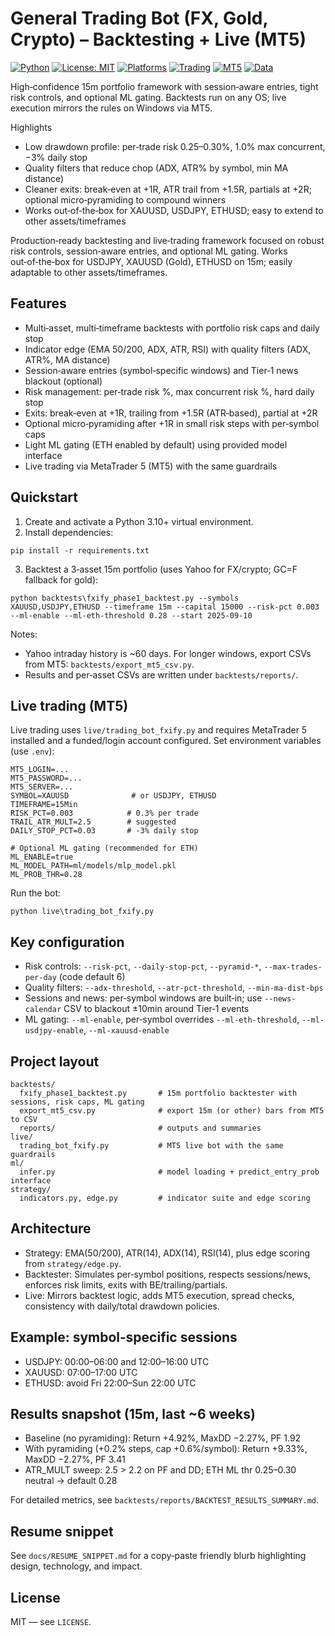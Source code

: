 # General Trading Bot (FX, Gold, Crypto) – Backtesting + Live (MT5)

[![Python](https://img.shields.io/badge/python-3.10%2B-blue.svg)](https://www.python.org/)
[![License: MIT](https://img.shields.io/badge/license-MIT-green.svg)](LICENSE)
[![Platforms](https://img.shields.io/badge/platform-Backtest%3A%20Win%2FLinux%20%7C%20Live%3A%20Windows-informational.svg)](#)
[![Trading](https://img.shields.io/badge/domain-trading%2Fbacktesting-blue.svg)](#)
[![MT5](https://img.shields.io/badge/execution-MetaTrader5-orange.svg)](#)
[![Data](https://img.shields.io/badge/data-Yahoo%20Finance%20%2B%20CSV-yellowgreen.svg)](#)

High‑confidence 15m portfolio framework with session‑aware entries, tight risk controls, and optional ML gating. Backtests run on any OS; live execution mirrors the rules on Windows via MT5.

Highlights
- Low drawdown profile: per‑trade risk 0.25–0.30%, 1.0% max concurrent, −3% daily stop
- Quality filters that reduce chop (ADX, ATR% by symbol, min MA distance)
- Cleaner exits: break‑even at +1R, ATR trail from +1.5R, partials at +2R; optional micro‑pyramiding to compound winners
- Works out‑of‑the‑box for XAUUSD, USDJPY, ETHUSD; easy to extend to other assets/timeframes

Production‑ready backtesting and live‑trading framework focused on robust risk controls, session‑aware entries, and optional ML gating. Works out‑of‑the‑box for USDJPY, XAUUSD (Gold), ETHUSD on 15m; easily adaptable to other assets/timeframes.

## Features

- Multi‑asset, multi‑timeframe backtests with portfolio risk caps and daily stop
- Indicator edge (EMA 50/200, ADX, ATR, RSI) with quality filters (ADX, ATR%, MA distance)
- Session‑aware entries (symbol‑specific windows) and Tier‑1 news blackout (optional)
- Risk management: per‑trade risk %, max concurrent risk %, hard daily stop
- Exits: break‑even at +1R, trailing from +1.5R (ATR‑based), partial at +2R
- Optional micro‑pyramiding after +1R in small risk steps with per‑symbol caps
- Light ML gating (ETH enabled by default) using provided model interface
- Live trading via MetaTrader 5 (MT5) with the same guardrails

## Quickstart

1) Create and activate a Python 3.10+ virtual environment.
2) Install dependencies:

```
pip install -r requirements.txt
```

3) Backtest a 3‑asset 15m portfolio (uses Yahoo for FX/crypto; GC=F fallback for gold):

```
python backtests\fxify_phase1_backtest.py --symbols XAUUSD,USDJPY,ETHUSD --timeframe 15m --capital 15000 --risk-pct 0.003 --ml-enable --ml-eth-threshold 0.28 --start 2025-09-10
```

Notes:
- Yahoo intraday history is ~60 days. For longer windows, export CSVs from MT5: `backtests/export_mt5_csv.py`.
- Results and per‑asset CSVs are written under `backtests/reports/`.

## Live trading (MT5)

Live trading uses `live/trading_bot_fxify.py` and requires MetaTrader 5 installed and a funded/login account configured. Set environment variables (use `.env`):

```
MT5_LOGIN=...
MT5_PASSWORD=...
MT5_SERVER=...
SYMBOL=XAUUSD              # or USDJPY, ETHUSD
TIMEFRAME=15Min
RISK_PCT=0.003            # 0.3% per trade
TRAIL_ATR_MULT=2.5        # suggested
DAILY_STOP_PCT=0.03       # -3% daily stop

# Optional ML gating (recommended for ETH)
ML_ENABLE=true
ML_MODEL_PATH=ml/models/mlp_model.pkl
ML_PROB_THR=0.28
```

Run the bot:

```
python live\trading_bot_fxify.py
```

## Key configuration

- Risk controls: `--risk-pct`, `--daily-stop-pct`, `--pyramid-*`, `--max-trades-per-day` (code default 6)
- Quality filters: `--adx-threshold`, `--atr-pct-threshold`, `--min-ma-dist-bps`
- Sessions and news: per‑symbol windows are built‑in; use `--news-calendar` CSV to blackout ±10min around Tier‑1 events
- ML gating: `--ml-enable`, per‑symbol overrides `--ml-eth-threshold`, `--ml-usdjpy-enable`, `--ml-xauusd-enable`

## Project layout

```
backtests/
  fxify_phase1_backtest.py       # 15m portfolio backtester with sessions, risk caps, ML gating
  export_mt5_csv.py              # export 15m (or other) bars from MT5 to CSV
  reports/                       # outputs and summaries
live/
  trading_bot_fxify.py           # MT5 live bot with the same guardrails
ml/
  infer.py                       # model loading + predict_entry_prob interface
strategy/
  indicators.py, edge.py         # indicator suite and edge scoring
```

## Architecture

- Strategy: EMA(50/200), ATR(14), ADX(14), RSI(14), plus edge scoring from `strategy/edge.py`.
- Backtester: Simulates per‑symbol positions, respects sessions/news, enforces risk limits, exits with BE/trailing/partials.
- Live: Mirrors backtest logic, adds MT5 execution, spread checks, consistency with daily/total drawdown policies.

## Example: symbol‑specific sessions

- USDJPY: 00:00–06:00 and 12:00–16:00 UTC
- XAUUSD: 07:00–17:00 UTC
- ETHUSD: avoid Fri 22:00–Sun 22:00 UTC

## Results snapshot (15m, last ~6 weeks)

- Baseline (no pyramiding): Return +4.92%, MaxDD −2.27%, PF 1.92
- With pyramiding (+0.2% steps, cap +0.6%/symbol): Return +9.33%, MaxDD −2.27%, PF 3.41
- ATR_MULT sweep: 2.5 > 2.2 on PF and DD; ETH ML thr 0.25–0.30 neutral → default 0.28

For detailed metrics, see `backtests/reports/BACKTEST_RESULTS_SUMMARY.md`.

## Resume snippet

See `docs/RESUME_SNIPPET.md` for a copy‑paste friendly blurb highlighting design, technology, and impact.

## License

MIT — see `LICENSE`.
